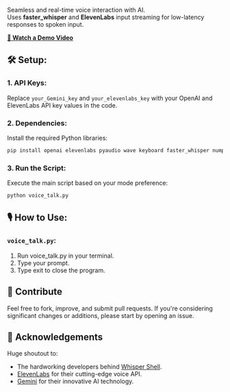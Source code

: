Seamless and real-time voice interaction with AI.  
Uses **faster_whisper** and **ElevenLabs** input streaming for low-latency responses to spoken input.

**[🎥 Watch a Demo Video](./demo.gif)** 


## 🛠 Setup:

### 1. API Keys:

Replace `your_Gemini_key` and `your_elevenlabs_key` with your OpenAI and ElevenLabs API key values in the code.

### 2. Dependencies:

Install the required Python libraries:
```bash
pip install openai elevenlabs pyaudio wave keyboard faster_whisper numpy torch 

```

### 3. Run the Script:

Execute the main script based on your mode preference:

```bash
python voice_talk.py
```
## 🎙 How to Use:

### `voice_talk.py`:

1. Run voice_talk.py in your terminal.
2. Type your prompt.
3. Type exit to close the program.

## 🤝 Contribute

Feel free to fork, improve, and submit pull requests. If you're considering significant changes or additions, please start by opening an issue.

## 💖 Acknowledgements

Huge shoutout to:
- The hardworking developers behind [Whisper Shell](https://github.com/Manusiajago/Whisper-Shell.git).
- [ElevenLabs](https://www.elevenlabs.io/) for their cutting-edge voice API.
- [Gemini](https://www.gemini.ai/) for their innovative AI technology.

